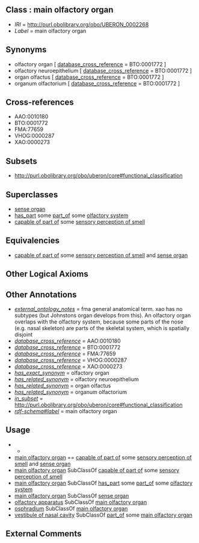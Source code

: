 
## Class : main olfactory organ

 * *IRI* = http://purl.obolibrary.org/obo/UBERON_0002268
 * *Label* = main olfactory organ

## Synonyms

 * olfactory organ [ [database_cross_reference](../../ef/oboInOwl#hasDbXref.md) = BTO:0001772 ]
 * olfactory neuroepithelium [ [database_cross_reference](../../ef/oboInOwl#hasDbXref.md) = BTO:0001772 ]
 * organ olfactus [ [database_cross_reference](../../ef/oboInOwl#hasDbXref.md) = BTO:0001772 ]
 * organum olfactorium [ [database_cross_reference](../../ef/oboInOwl#hasDbXref.md) = BTO:0001772 ]

## Cross-references

 * AAO:0010180
 * BTO:0001772
 * FMA:77659
 * VHOG:0000287
 * XAO:0000273

## Subsets

 * http://purl.obolibrary.org/obo/uberon/core#functional_classification

## Superclasses

 * [sense organ](../../UBERON/20/UBERON_0000020.md)
 * [has_part](../../BFO/51/BFO_0000051.md) some [part_of](../../BFO/50/BFO_0000050.md) some [olfactory system](../../UBERON/25/UBERON_0005725.md)
 * [capable of part of](../../RO/16/RO_0002216.md) some [sensory perception of smell](../../GO/08/GO_0007608.md)

## Equivalencies

 * [capable of part of](../../RO/16/RO_0002216.md) some [sensory perception of smell](../../GO/08/GO_0007608.md) and [sense organ](../../UBERON/20/UBERON_0000020.md)

## Other Logical Axioms


## Other Annotations

 * *[external_ontology_notes](../../UBPROP/12/UBPROP_0000012.md)* = fma general anatomical term. xao has no subtypes (but Johnstons organ develops from this). An olfactory organ overlaps with the olfactory system, because some parts of the nose (e.g. nasal skeleton) are parts of the skeletal system, which is spatially disjoint
 * *[database_cross_reference](../../ef/oboInOwl#hasDbXref.md)* = AAO:0010180
 * *[database_cross_reference](../../ef/oboInOwl#hasDbXref.md)* = BTO:0001772
 * *[database_cross_reference](../../ef/oboInOwl#hasDbXref.md)* = FMA:77659
 * *[database_cross_reference](../../ef/oboInOwl#hasDbXref.md)* = VHOG:0000287
 * *[database_cross_reference](../../ef/oboInOwl#hasDbXref.md)* = XAO:0000273
 * *[has_exact_synonym](../../ym/oboInOwl#hasExactSynonym.md)* = olfactory organ
 * *[has_related_synonym](../../ym/oboInOwl#hasRelatedSynonym.md)* = olfactory neuroepithelium
 * *[has_related_synonym](../../ym/oboInOwl#hasRelatedSynonym.md)* = organ olfactus
 * *[has_related_synonym](../../ym/oboInOwl#hasRelatedSynonym.md)* = organum olfactorium
 * *[in_subset](../../et/oboInOwl#inSubset.md)* = http://purl.obolibrary.org/obo/uberon/core#functional_classification
 * *[rdf-schema#label](../../el/rdf-schema#label.md)* = main olfactory organ

## Usage

 * -
 * [main olfactory organ](../../UBERON/68/UBERON_0002268.md) == [capable of part of](../../RO/16/RO_0002216.md) some [sensory perception of smell](../../GO/08/GO_0007608.md) and [sense organ](../../UBERON/20/UBERON_0000020.md)
 * [main olfactory organ](../../UBERON/68/UBERON_0002268.md) SubClassOf [capable of part of](../../RO/16/RO_0002216.md) some [sensory perception of smell](../../GO/08/GO_0007608.md)
 * [main olfactory organ](../../UBERON/68/UBERON_0002268.md) SubClassOf [has_part](../../BFO/51/BFO_0000051.md) some [part_of](../../BFO/50/BFO_0000050.md) some [olfactory system](../../UBERON/25/UBERON_0005725.md)
 * [main olfactory organ](../../UBERON/68/UBERON_0002268.md) SubClassOf [sense organ](../../UBERON/20/UBERON_0000020.md)
 * [olfactory apparatus](../../UBERON/04/UBERON_0000004.md) SubClassOf [main olfactory organ](../../UBERON/68/UBERON_0002268.md)
 * [osphradium](../../UBERON/70/UBERON_0007770.md) SubClassOf [main olfactory organ](../../UBERON/68/UBERON_0002268.md)
 * [vestibule of nasal cavity](../../UBERON/32/UBERON_0013732.md) SubClassOf [part_of](../../BFO/50/BFO_0000050.md) some [main olfactory organ](../../UBERON/68/UBERON_0002268.md)

## External Comments

